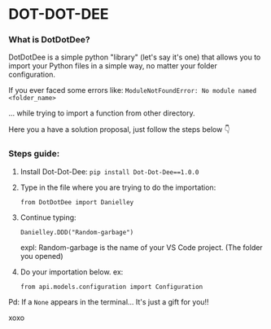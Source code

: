 # DOT-DOT-DEE

### What is DotDotDee?
 DotDotDee is a simple python "library" (let's say it's one) that allows you to import your Python files in a simple way, no matter your folder configuration.
 
 If you ever faced some errors like: 
 ```ModuleNotFoundError: No module named <folder_name>```
 
 ... while trying to import a function from other directory.
 
 
 Here you a have a solution proposal, just follow the steps below 👇


### Steps guide:
 1. Install Dot-Dot-Dee:  ```pip install Dot-Dot-Dee==1.0.0```
 


 2. Type in the file where you are trying to do the importation: 
 
        from DotDotDee import Danielley


 3. Continue typing: 
 
        Danielley.DDD("Random-garbage")

    expl: Random-garbage is the name of your VS Code project. (The folder you opened)


 4. Do your importation below. ex: 
 
        from api.models.configuration import Configuration
        

 Pd: If a ```None``` appears in the terminal... It's just a gift for you!!
 
 
 xoxo

